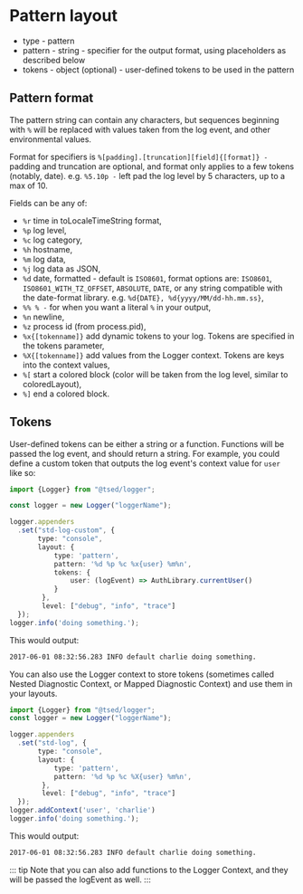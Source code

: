 # Pattern layout

* type - pattern
* pattern - string - specifier for the output format, using placeholders as described below
* tokens - object (optional) - user-defined tokens to be used in the pattern

## Pattern format

The pattern string can contain any characters, but sequences beginning with `%` will be replaced with values taken from 
the log event, and other environmental values. 

Format for specifiers is `%[padding].[truncation][field]{[format]} -`  padding and truncation are optional, and format only applies to a few tokens (notably, date). e.g. `%5.10p -` 
left pad the log level by 5 characters, up to a max of 10.

Fields can be any of:

* `%r` time in toLocaleTimeString format,
* `%p` log level,
* `%c` log category,
* `%h` hostname,
* `%m` log data,
* `%j` log data as JSON,
* `%d` date, formatted - default is `ISO8601`, format options are: `ISO8601`, `ISO8601_WITH_TZ_OFFSET`, `ABSOLUTE`, `DATE`, or any string compatible with the date-format library. e.g. `%d{DATE}, %d{yyyy/MM/dd-hh.mm.ss}`,
* `%% % -` for when you want a literal `%` in your output,
* `%n` newline,
* `%z` process id (from process.pid),
* `%x{[tokenname]}` add dynamic tokens to your log. Tokens are specified in the tokens parameter,
* `%X{[tokenname]}` add values from the Logger context. Tokens are keys into the context values,
* `%[` start a colored block (color will be taken from the log level, similar to coloredLayout),
* `%]` end a colored block.

## Tokens

User-defined tokens can be either a string or a function. Functions will be passed the log event, and should return a string. For example, you could define a custom token that outputs the log event's context value for `user` like so:

```typescript
import {Logger} from "@tsed/logger";

const logger = new Logger("loggerName");

logger.appenders
  .set("std-log-custom", {
       type: "console",
       layout: {
           type: 'pattern',
           pattern: '%d %p %c %x{user} %m%n',
           tokens: {
               user: (logEvent) => AuthLibrary.currentUser()
           }
        },
        level: ["debug", "info", "trace"]
  });
logger.info('doing something.');
```

This would output:

```bash
2017-06-01 08:32:56.283 INFO default charlie doing something.
```

You can also use the Logger context to store tokens (sometimes called Nested Diagnostic Context, or Mapped Diagnostic Context) and use them in your layouts.

```typescript
import {Logger} from "@tsed/logger";
const logger = new Logger("loggerName");

logger.appenders
  .set("std-log", {
       type: "console",
       layout: {
           type: 'pattern',
           pattern: '%d %p %c %X{user} %m%n',
        },
        level: ["debug", "info", "trace"]
  });
logger.addContext('user', 'charlie')
logger.info('doing something.');
```

This would output:
```bash
2017-06-01 08:32:56.283 INFO default charlie doing something.
```

::: tip
Note that you can also add functions to the Logger Context, and they will be passed the logEvent as well.
:::
